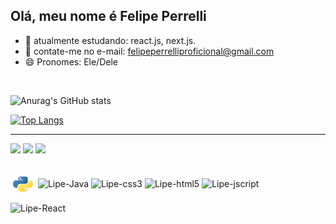 ## Olá, meu nome é Felipe Perrelli

- 🌱 atualmente estudando: react.js, next.js.
- 📩 contate-me no e-mail: felipeperrelliproficional@gmail.com
- 😄 Pronomes: Ele/Dele
<br>


  ![Anurag's GitHub stats](https://github-readme-stats.vercel.app/api?username=Felipe-Perrelli&show_icons=true&theme=tokyonight)

  [![Top Langs](https://github-readme-stats.vercel.app/api/top-langs/?username=Felipe-Perrelli&layout=compact&theme=tokyonight)](https://github.com/Felipe-Perrelli)
   
<div id="redes-sociais">
  <hr>
  <a href="https://www.linkedin.com/in/felipe-joanes-40b72b24a/" target="_blank"><img src="https://img.shields.io/badge/-LinkedIn-%230077B5?style=for-the-badge&logo=linkedin&logoColor=white" target="_blank"></a>
   <a href = "mailto:felipeperrelliproficional@gmail.com"><img src="https://img.shields.io/badge/-Gmail-%23333?style=for-the-badge&logo=gmail&logoColor=white" target="_blank"></a>
  <a href="https://www.instagram.com/felipe_perrelli/" target="_blank"><img src="https://img.shields.io/badge/-Instagram-%23E4405F?style=for-the-   badge&logo=instagram&logoColor=white" target="_blank"></a>
</div>

<P>
<br/>

<img align="center" alt="Lipe-Python" height="30" width="40" src="https://raw.githubusercontent.com/devicons/devicon/master/icons/python/python-original.svg"/>

<img align="center" alt="Lipe-Java" height="30" width="40" src="https://cdn.jsdelivr.net/gh/devicons/devicon/icons/java/java-original.svg" />

<img align="center" alt="Lipe-css3" height="30" width="40" src="https://cdn.jsdelivr.net/gh/devicons/devicon/icons/css3/css3-original.svg" />

<img align="center" alt="Lipe-html5" height="30" width="40" src="https://cdn.jsdelivr.net/gh/devicons/devicon/icons/html5/html5-original.svg" />   

<img align="center" alt="Lipe-jscript" height="30" width="40" src="https://cdn.jsdelivr.net/gh/devicons/devicon/icons/javascript/javascript-original.svg" />

<img  align="center" alt="Lipe-React" height="30" width="40"
src="https://cdn.jsdelivr.net/gh/devicons/devicon/icons/react/react-original.svg" />

</p>
            
  
